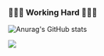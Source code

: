 ### 👨🏻‍💻 Working Hard 👨🏻‍💻
![Anurag's GitHub stats](https://github-readme-stats.vercel.app/api?username=Byeongju-Kong&hide=contribs,prs)


<img src="https://img.shields.io/badge/Java-007396?style=flat-square&logo=Java&logoColor=white"/></a>

<!--
**Byeongju-Kong/Byeongju-Kong** is a ✨ _special_ ✨ repository because its `README.md` (this file) appears on your GitHub profile.

Here are some ideas to get you started:

- 🔭 I’m currently working on ...
- 🌱 I’m currently learning ...
- 👯 I’m looking to collaborate on ...
- 🤔 I’m looking for help with ...
- 💬 Ask me about ...
- 📫 How to reach me: ...
- 😄 Pronouns: ...
- ⚡ Fun fact: ...
-->
